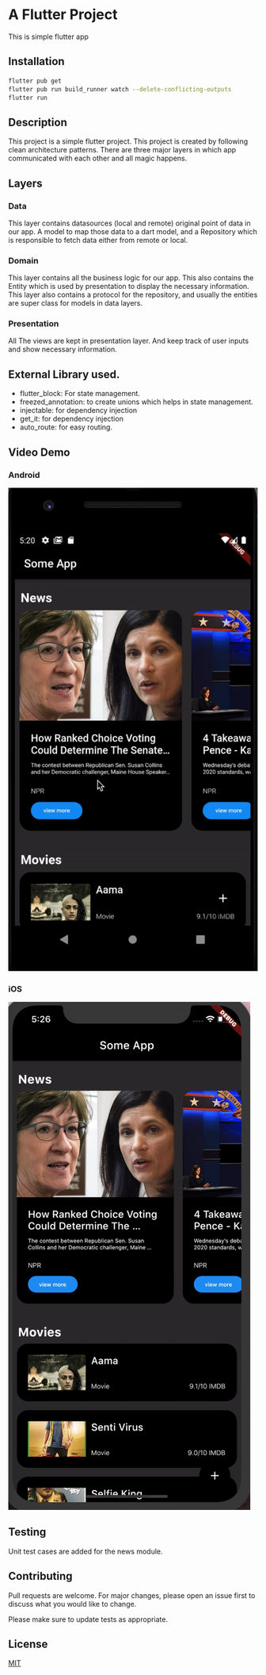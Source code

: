 # A Flutter Project

This is simple flutter app

## Installation


```bash
flutter pub get
flutter pub run build_runner watch --delete-conflicting-outputs
flutter run
```

## Description

This project is a simple flutter project. This project is created by following clean architecture patterns. There are three major layers in which app communicated with each other and all magic happens.

## Layers

### Data
This layer contains datasources (local and remote) original point of data in our app. A model to map those data to a dart model, and a Repository which is responsible to fetch data either from remote or local.

### Domain
This layer contains all the business logic for our app. This also contains the Entity which is used by presentation to display the necessary information. This layer also contains a protocol for the repository, and usually the entities are super class for models in data layers.

### Presentation
All The views are kept in presentation layer. And keep track of user inputs and show necessary information.

## External Library used.
- flutter_block: For state management.
- freezed_annotation: to create unions which helps in state management.
- injectable: for dependency injection
- get_it: for dependency injection
- auto_route: for easy routing.


## Video Demo

### Android

![](https://github.com/asisadh/flutter-awesome_project/blob/master/demo/android.gif?raw=true)

### iOS
![](https://github.com/asisadh/flutter-awesome_project/blob/master/demo/ios.gif?raw=true)

## Testing
Unit test cases are added for the news module.

## Contributing
Pull requests are welcome. For major changes, please open an issue first to discuss what you would like to change.

Please make sure to update tests as appropriate.

## License
[MIT](https://choosealicense.com/licenses/mit/)
